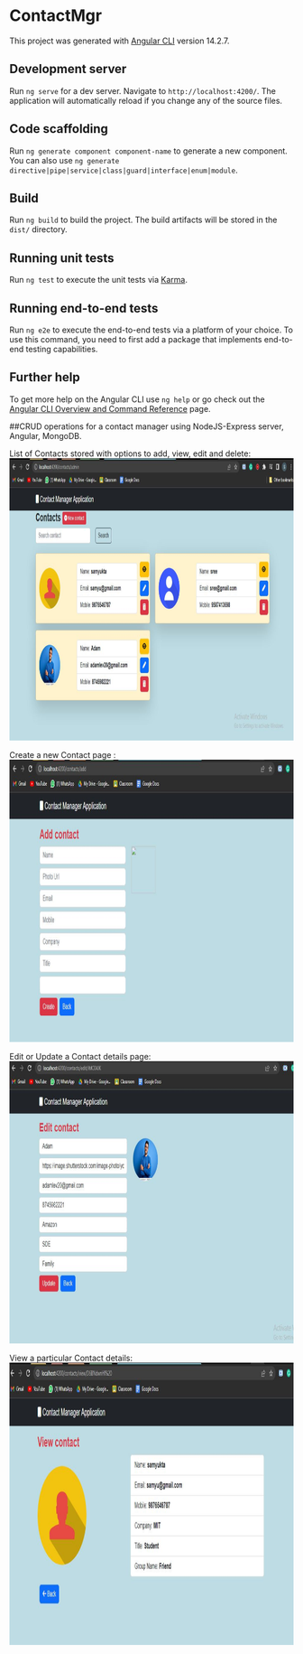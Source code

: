# ContactMgr

This project was generated with [Angular CLI](https://github.com/angular/angular-cli) version 14.2.7.

## Development server

Run `ng serve` for a dev server. Navigate to `http://localhost:4200/`. The application will automatically reload if you change any of the source files.

## Code scaffolding

Run `ng generate component component-name` to generate a new component. You can also use `ng generate directive|pipe|service|class|guard|interface|enum|module`.

## Build

Run `ng build` to build the project. The build artifacts will be stored in the `dist/` directory.

## Running unit tests

Run `ng test` to execute the unit tests via [Karma](https://karma-runner.github.io).

## Running end-to-end tests

Run `ng e2e` to execute the end-to-end tests via a platform of your choice. To use this command, you need to first add a package that implements end-to-end testing capabilities.

## Further help

To get more help on the Angular CLI use `ng help` or go check out the [Angular CLI Overview and Command Reference](https://angular.io/cli) page.

##CRUD operations for a contact manager using NodeJS-Express server, Angular, MongoDB.

List of Contacts stored with options to add, view, edit and delete: 
<img src="screenshots/contacts.JPG" width="800" height="500" />

Create a new Contact page : 
<img src="screenshots/add contact.JPG" width="800" height="500" />

Edit or Update a Contact details page: 
<img src="screenshots/edit contact.JPG" width="800" height="500" />

View a particular Contact details: 
<img src="screenshots/view contact.JPG" width="800" height="500" />
